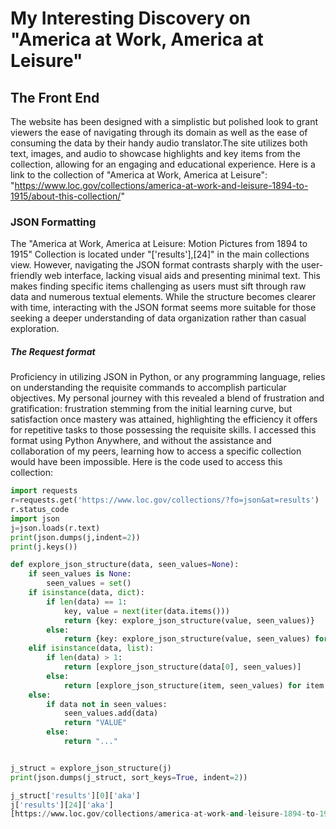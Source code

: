 # My Interesting Discovery on "America at Work, America at Leisure"

## The Front End
The website has been designed with a simplistic but polished look to grant viewers the ease of navigating through its domain as well as the ease of consuming the data by their handy audio translator.The site utilizes both text, images, and audio to showcase highlights and key items from the collection, allowing for an engaging and educational experience.
Here is a link to the collection of "America at Work, America at Leisure": 
"https://www.loc.gov/collections/america-at-work-and-leisure-1894-to-1915/about-this-collection/"

### JSON Formatting
The "America at Work, America at Leisure: Motion Pictures from 1894 to 1915" Collection is located under "['results'],[24]" in the main collections view. However, navigating the JSON format contrasts sharply with the user-friendly web interface, lacking visual aids and presenting minimal text. This makes finding specific items challenging as users must sift through raw data and numerous textual elements. While the structure becomes clearer with time, interacting with the JSON format seems more suitable for those seeking a deeper understanding of data organization rather than casual exploration.

##### The Request format
Proficiency in utilizing JSON in Python, or any programming language, relies on understanding the requisite commands to accomplish particular objectives. My personal journey with this revealed a blend of frustration and gratification: frustration stemming from the initial learning curve, but satisfaction once mastery was attained, highlighting the efficiency it offers for repetitive tasks to those possessing the requisite skills. I accessed this format using Python Anywhere, and without the assistance and collaboration of my peers, learning how to access a specific collection would have been impossible.
Here is the code used to access this collection:


```Python
import requests
r=requests.get('https://www.loc.gov/collections/?fo=json&at=results')
r.status_code
import json
j=json.loads(r.text)
print(json.dumps(j,indent=2))
print(j.keys())

def explore_json_structure(data, seen_values=None):
    if seen_values is None:
        seen_values = set()
    if isinstance(data, dict):
        if len(data) == 1:
            key, value = next(iter(data.items()))
            return {key: explore_json_structure(value, seen_values)}
        else:
            return {key: explore_json_structure(value, seen_values) for key, value in data.items()}
    elif isinstance(data, list):
        if len(data) > 1:
            return [explore_json_structure(data[0], seen_values)]
        else:
            return [explore_json_structure(item, seen_values) for item in data]
    else:
        if data not in seen_values:
            seen_values.add(data)
            return "VALUE"
        else:
            return "..."


j_struct = explore_json_structure(j)
print(json.dumps(j_struct, sort_keys=True, indent=2))

j_struct['results'][0]['aka']
j['results'][24]['aka']
[https://www.loc.gov/collections/america-at-work-and-leisure-1894-to-1915/]




